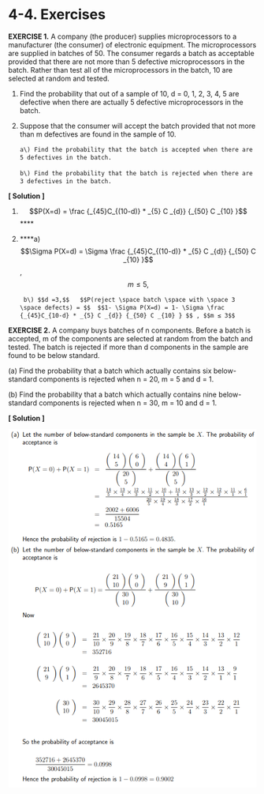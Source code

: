 # 4-4. Exercises

**EXERCISE 1.** A company \(the producer\) supplies microprocessors to a manufacturer \(the consumer\) of electronic equipment. The microprocessors are supplied in batches of 50. The consumer regards a batch as acceptable provided that there are not more than 5 defective microprocessors in the batch. Rather than test all of the microprocessors in the batch, 10 are selected at random and tested.

1. Find the probability that out of a sample of 10, d = 0, 1, 2, 3, 4, 5 are defective when there are actually 5 defective microprocessors in the batch.
2. Suppose that the consumer will accept the batch provided that not more than m defectives are found in the sample of 10.

       a\) Find the probability that the batch is accepted when there are 5 defectives in the batch. ​

       b\) Find the probability that the batch is rejected when there are 3 defectives in the batch.



**\[ Solution \]**

1. $$P(X=d) = \frac {_{45}C_{(10-d)} * _{5} C _{d}} {_{50} C _{10} }$$ ****
2.  ****a\) $$\Sigma P(X=d) = \Sigma \frac {_{45}C_{(10-d)} * _{5} C _{d}} {_{50} C _{10} }$$ ,    $$m ≤ 5,  $$ 

         b\) $$d =3,$$   $$P(reject \space batch \space with \space 3 \space defects) = $$  $$1- \Sigma P(X=d) = 1- \Sigma \frac {_{45}C_{10-d} * _{5} C _{d}} {_{50} C _{10} } $$ , $$m ≤ 3$$ 

**EXERCISE 2.** A company buys batches of n components. Before a batch is accepted, m of the components are selected at random from the batch and tested. The batch is rejected if more than d components in the sample are found to be below standard.

\(a\) Find the probability that a batch which actually contains six below-standard components is rejected when n = 20, m = 5 and d = 1.

\(b\) Find the probability that a batch which actually contains nine below-standard components is rejected when n = 30, m = 10 and d = 1.

**\[ Solution \]**

![](../.gitbook/assets/image-56.png)


